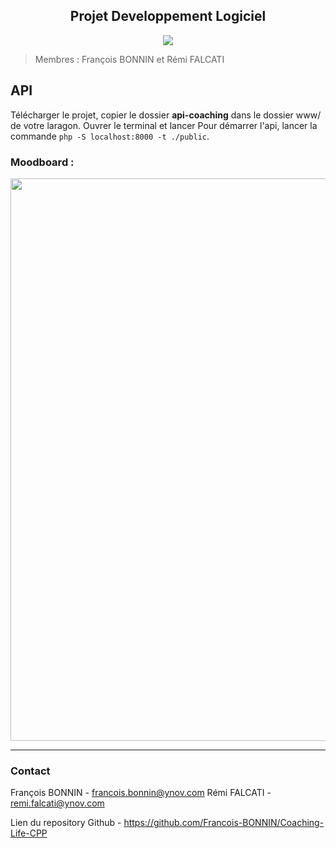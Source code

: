 <center> <h2> Projet Developpement Logiciel </h2> </center>
<center><img src="https://cdn.discordapp.com/attachments/522143202426224654/848563342812774450/unknown.png"></center>

> Membres : François BONNIN et Rémi FALCATI

## API

Télécharger le projet, copier le dossier **api-coaching** dans le dossier www/ de votre laragon.
Ouvrer le terminal et lancer
Pour démarrer l'api, lancer la commande `php -S localhost:8000 -t ./public`.


### Moodboard :

<img src="https://media.discordapp.net/attachments/522143202426224654/838509180578693170/unknown.png" width="900px">

---

### Contact

François BONNIN - francois.bonnin@ynov.com
Rémi FALCATI - remi.falcati@ynov.com

Lien du repository Github - https://github.com/Francois-BONNIN/Coaching-Life-CPP
